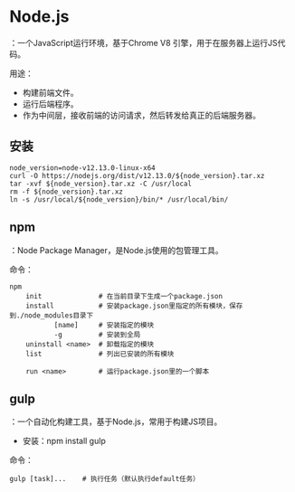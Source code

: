 # Node.js

：一个JavaScript运行环境，基于Chrome V8 引擎，用于在服务器上运行JS代码。

用途：
- 构建前端文件。
- 运行后端程序。
- 作为中间层，接收前端的访问请求，然后转发给真正的后端服务器。

## 安装

```shell
node_version=node-v12.13.0-linux-x64
curl -O https://nodejs.org/dist/v12.13.0/${node_version}.tar.xz
tar -xvf ${node_version}.tar.xz -C /usr/local
rm -f ${node_version}.tar.xz
ln -s /usr/local/${node_version}/bin/* /usr/local/bin/
```

## npm

：Node Package Manager，是Node.js使用的包管理工具。

命令：
```shell
npm
    init              # 在当前目录下生成一个package.json
    install           # 安装package.json里指定的所有模块，保存到./node_modules目录下
           [name]     # 安装指定的模块
           -g         # 安装到全局
    uninstall <name>  # 卸载指定的模块
    list              # 列出已安装的所有模块

    run <name>        # 运行package.json里的一个脚本
```

## gulp

：一个自动化构建工具，基于Node.js，常用于构建JS项目。
- 安装：npm install gulp

命令：
```shell
gulp [task]...    # 执行任务（默认执行default任务）
```
